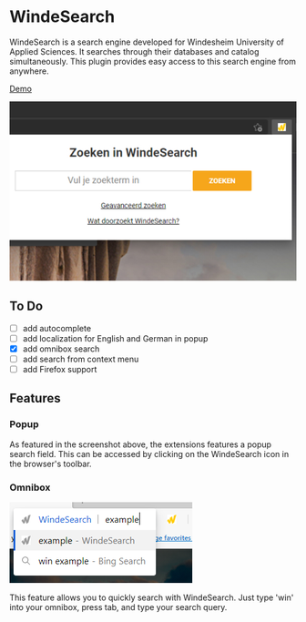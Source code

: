 # WindeSearch

WindeSearch is a search engine developed for Windesheim University of Applied Sciences. It searches through their databases and catalog simultaneously. This plugin provides easy access to this search engine from anywhere.

[Demo](https://thomasiam.github.io/WindeSearch/popup.html)

![](/screenshots/google/main.jpg)

## To Do

- [ ] add autocomplete
- [ ] add localization for English and German in popup
- [x] add omnibox search
- [ ] add search from context menu
- [ ] add Firefox support

## Features

### Popup

As featured in the screenshot above, the extensions features a popup search field. This can be accessed by clicking on the WindeSearch icon in the browser's toolbar.

### Omnibox

![](/screenshots/features/omnibox.png)

This feature allows you to quickly search with WindeSearch. Just type 'win' into your omnibox, press tab, and type your search query.
